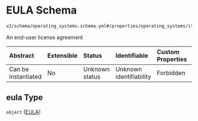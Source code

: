 # EULA Schema

```txt
v2/schema/operating_systems.schema.yml#/properties/operating_systems/items/properties/eula
```

An end-user license agreement

| Abstract            | Extensible | Status         | Identifiable            | Custom Properties | Additional Properties | Access Restrictions | Defined In                                                          |
| :------------------ | :--------- | :------------- | :---------------------- | :---------------- | :-------------------- | :------------------ | :------------------------------------------------------------------ |
| Can be instantiated | No         | Unknown status | Unknown identifiability | Forbidden         | Allowed               | none                | [device.schema.json*](../device.schema.json "open original schema") |

## eula Type

`object` ([EULA](device-properties-operating-systems-operating-system-properties-eula.md))
